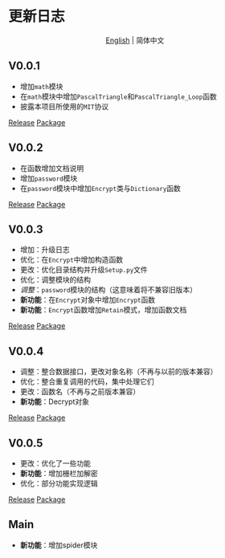 # 更新日志

<p align="center">
<a href="./Update.md">English</a> |
<a>简体中文</a>
</p>

## V0.0.1
- 增加`math`模块
- 在`math`模块中增加`PascalTriangle`和`PascalTriangle_Loop`函数
- 披露本项目所使用的`MIT`协议

[Release](https://github.com/CoolPlayLin/Technology-Note/releases/tag/0.0.1/)
[Package](https://pypi.org/project/Technology-Note/0.0.1/)

## V0.0.2
- 在函数增加文档说明
- 增加`password`模块
- 在`password`模块中增加`Encrypt`类与`Dictionary`函数

[Release](https://github.com/CoolPlayLin/Technology-Note/releases/tag/0.0.2/)
[Package](https://pypi.org/project/Technology-Note/0.0.2/)

## V0.0.3
- 增加：升级日志
- 优化：在`Encrypt`中增加构造函数
- 更改：优化目录结构并升级`Setup.py`文件
- 优化：调整模块的结构
- *调整*：`password`模块的结构（这意味着将不兼容旧版本）
- **新功能**：在`Encrypt`对象中增加`Encrypt`函数
- **新功能**：`Encrypt`函数增加`Retain`模式，增加函数文档

[Release](https://github.com/CoolPlayLin/Technology-Note/releases/tag/0.0.3/)
[Package](https://pypi.org/project/Technology-Note/0.0.3/)

## V0.0.4
- 调整：整合数据接口，更改对象名称（不再与以前的版本兼容）
- 优化：整合重复调用的代码，集中处理它们
- 更改：函数名（不再与之前版本兼容）
- **新功能**：Decrypt对象
  
[Release](https://github.com/CoolPlayLin/Technology-Note/releases/tag/0.0.4/)
[Package](https://pypi.org/project/Technology-Note/0.0.4/)

## V0.0.5
- 更改：优化了一些功能
- **新功能**：增加栅栏加解密
- 优化：部分功能实现逻辑

[Release](https://github.com/CoolPlayLin/Technology-Note/releases/tag/0.0.5/)
[Package](https://pypi.org/project/Technology-Note/0.0.5/)

## Main
- **新功能**：增加spider模块